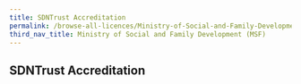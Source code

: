 ```yaml
---
title: SDNTrust Accreditation
permalink: /browse-all-licences/Ministry-of-Social-and-Family-Development-(MSF)/SDNTrust-Accreditation
third_nav_title: Ministry of Social and Family Development (MSF)
---
```

## SDNTrust Accreditation
